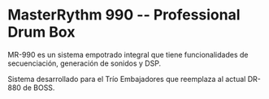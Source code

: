 # MasterRythm 990 -- Professional Drum Box

MR-990 es un sistema empotrado integral que tiene funcionalidades de secuenciación, generación de sonidos y DSP.

Sistema desarrollado para el Trío Embajadores que reemplaza al actual DR-880 de BOSS.
